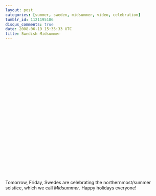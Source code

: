 ```yaml
---
layout: post
categories: [summer, sweden, midsummer, video, celebration]
tumblr_id: 1121195186
disqus_comments: true
date: 2008-06-19 15:35:33 UTC
title: Swedish Midsummer
---
```


<object width="500" height="405"><param name="movie" value="http://www.youtube.com/v/8I5BGsK5ZAU&hl=en&rel=0&color1=0x3a3a3a&color2=0x999999"></param><embed src="http://www.youtube.com/v/8I5BGsK5ZAU&hl=en&rel=0&color1=0x3a3a3a&color2=0x999999" type="application/x-shockwave-flash" width="500" height="405"></embed></object>

Tomorrow, Friday, Swedes are celebrating the northernmost/summer solstice, which we call <em>Midsummer</em>. Happy holidays everyone!
